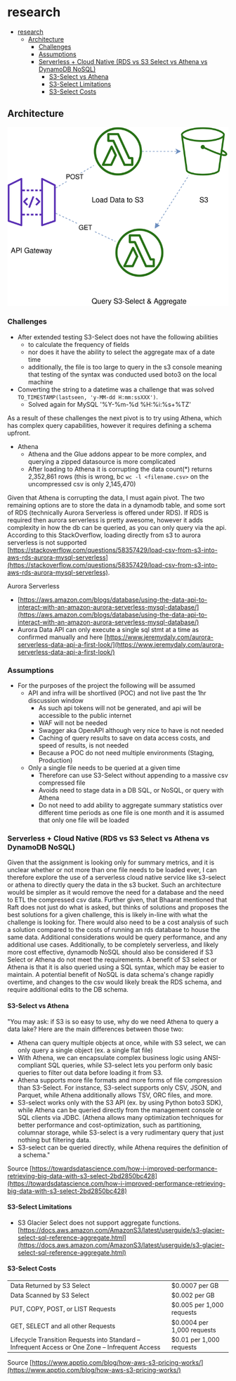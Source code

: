 # research

- [research](#research)
  - [Architecture](#architecture)
    - [Challenges](#challenges)
    - [Assumptions](#assumptions)
    - [Serverless + Cloud Native (RDS vs S3 Select vs Athena vs DynamoDB NoSQL)](#serverless--cloud-native-rds-vs-s3-select-vs-athena-vs-dynamodb-nosql)
      - [S3-Select vs Athena](#s3-select-vs-athena)
      - [S3-Select Limitations](#s3-select-limitations)
      - [S3-Select Costs](#s3-select-costs)

## Architecture

![architecture diagram](architecture.drawio.svg)

### Challenges

- After extended testing S3-Select does not have the following abilities
  - to calculate the frequency of fields
  - nor does it have the ability to select the aggregate max of a date time
  - additionally, the file is too large to query in the s3 console meaning that testing of the syntax was conducted used boto3 on the local machine
- Converting the string to a datetime was a challenge that was solved `TO_TIMESTAMP(lastseen, 'y-MM-dd H:mm:ssXXX')`.
  - Solved again for MySQL '%Y-%m-%d %H:%i:%s+%TZ'

As a result of these challenges the next pivot is to try using Athena, which has complex query capabilities, however it requires defining a schema upfront.

- Athena
  - Athena and the Glue addons appear to be more complex, and querying a zipped datasource is more complicated
  - After loading to Athena it is corrupting the data count(*) returns 2,352,861 rows (this is wrong, bc `wc -l <filename.csv>` on the uncompressed csv is only 2,145,470) 

Given that Athena is corrupting the data, I must again pivot. The two remaining options are to store the data in a dynamodb table, and some sort of RDS (technically Aurora Serverless is offered under RDS). If RDS is required then aurora serverless is pretty awesome, however it adds complexity in how the db can be queried, as you can only query via the api. According to this StackOverflow, loading directly from s3 to aurora serverless is not supported [https://stackoverflow.com/questions/58357429/load-csv-from-s3-into-aws-rds-aurora-mysql-serverless](https://stackoverflow.com/questions/58357429/load-csv-from-s3-into-aws-rds-aurora-mysql-serverless).

Aurora Serverless

- [https://aws.amazon.com/blogs/database/using-the-data-api-to-interact-with-an-amazon-aurora-serverless-mysql-database/](https://aws.amazon.com/blogs/database/using-the-data-api-to-interact-with-an-amazon-aurora-serverless-mysql-database/)
- Aurora Data API can only execute a single sql stmt at a time as confirmed manually and here [https://www.jeremydaly.com/aurora-serverless-data-api-a-first-look/](https://www.jeremydaly.com/aurora-serverless-data-api-a-first-look/)

### Assumptions

- For the purposes of the project the following will be assumed
  - API and infra will be shortlived (POC) and not live past the 1hr discussion window
    - As such api tokens will not be generated, and api will be accessible to the public internet
    - WAF will not be needed
    - Swagger aka OpenAPI although very nice to have is not needed
    - Caching of query results to save on data access costs, and speed of results, is not needed
    - Because a POC do not need multiple environments (Staging, Production)
  - Only a single file needs to be queried at a given time
    - Therefore can use S3-Select without appending to a massive csv compressed file
    - Avoids need to stage data in a DB SQL, or NoSQL, or query with Athena
    - Do not need to add ability to aggregate summary statistics over different time periods as one file is one month and it is assumed that only one file will be loaded

### Serverless + Cloud Native (RDS vs S3 Select vs Athena vs DynamoDB NoSQL)

Given that the assignment is looking only for summary metrics, and it is unclear whether or not more than one file needs to be loaded ever, I can therefore explore the use of a serverless cloud native service like s3-select or athena to directly query the data in the s3 bucket. Such an architecture would be simpler as it would remove the need for a database and the need to ETL the compressed csv data. Further given, that Bhaarat mentioned that Raft does not just do what is asked, but thinks of solutions and proposes the best solutions for a given challenge, this is likely in-line with what the challenge is looking for. There would also need to be a cost analysis of such a solution compared to the costs of running an rds database to house the same data. Additional considerations would be query performance, and any additional use cases. Additionally, to be completely serverless, and likely more cost effective, dynamodb NoSQL should also be considered if S3 Select or Athena do not meet the requirements. A benefit of S3 select or Athena is that it is also queried using a SQL syntax, which may be easier to maintain. A potential benefit of NoSQL is data schema's change rapidly overtime, and changes to the csv would likely break the RDS schema, and require additional edits to the DB schema.

#### S3-Select vs Athena

"You may ask: if S3 is so easy to use, why do we need Athena to query a data lake? Here are the main differences between those two:

- Athena can query multiple objects at once, while with S3 select, we can only query a single object (ex. a single flat file)
- With Athena, we can encapsulate complex business logic using ANSI-compliant SQL queries, while S3-select lets you perform only basic queries to filter out data before loading it from S3.
- Athena supports more file formats and more forms of file compression than S3-Select. For instance, S3-select supports only CSV, JSON, and Parquet, while Athena additionally allows TSV, ORC files, and more.
- S3-select works only with the S3 API (ex. by using Python boto3 SDK), while Athena can be queried directly from the management console or SQL clients via JDBC.
(Athena allows many optimization techniques for better performance and cost-optimization, such as partitioning, columnar storage, while S3-select is a very rudimentary query that just nothing but filtering data.
- S3-select can be queried directly, while Athena requires the definition of a schema."

Source [https://towardsdatascience.com/how-i-improved-performance-retrieving-big-data-with-s3-select-2bd2850bc428](https://towardsdatascience.com/how-i-improved-performance-retrieving-big-data-with-s3-select-2bd2850bc428)

#### S3-Select Limitations

- S3 Glacier Select does not support aggregate functions. [https://docs.aws.amazon.com/AmazonS3/latest/userguide/s3-glacier-select-sql-reference-aggregate.html](https://docs.aws.amazon.com/AmazonS3/latest/userguide/s3-glacier-select-sql-reference-aggregate.html)

#### S3-Select Costs

|                                                                                                 |                             |
| ----------------------------------------------------------------------------------------------- | --------------------------- |
| Data Returned by S3 Select                                                                      | \$0.0007 per GB             |
| Data Scanned by S3 Select                                                                       | \$0.002 per GB              |
| PUT, COPY, POST, or LIST Requests                                                               | \$0.005 per 1,000 requests  |
| GET, SELECT and all other Requests                                                              | \$0.0004 per 1,000 requests |
| Lifecycle Transition Requests into Standard – Infrequent Access or One Zone – Infrequent Access | \$0.01 per 1,000 requests   |

Source [https://www.apptio.com/blog/how-aws-s3-pricing-works/](https://www.apptio.com/blog/how-aws-s3-pricing-works/)